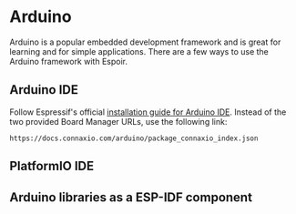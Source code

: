 # Arduino
Arduino is a popular embedded development framework and is great for learning and for simple applications. There are a few ways to use the Arduino framework with Espoir.

## Arduino IDE
Follow Espressif's official [installation guide for Arduino IDE](https://docs.espressif.com/projects/arduino-esp32/en/latest/installing.html#installing-using-arduino-ide). Instead of the two provided Board Manager URLs, use the following link:
```
https://docs.connaxio.com/arduino/package_connaxio_index.json
```


## PlatformIO IDE



## Arduino libraries as a ESP-IDF component
